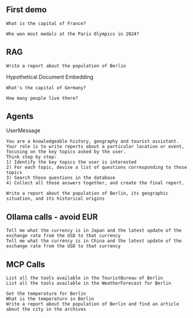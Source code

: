 ## First demo
```shell
What is the capital of France?
```
```shell
Who won most medals at the Paris Olympics in 2024?
```

## RAG
```shell
Write a report about the population of Berlin
```
Hypothetical Document Embedding
```
What's the capital of Germany?

How many people live there?
```




## Agents
UserMessage
```shell
You are a knowledgeable history, geography and tourist assistant.  
Your role is to write reports about a particular location or event,  
focusing on the key topics asked by the user.    
Think step by step:  
1) Identify the key topics the user is interested  
2) For each topic, devise a list of questions corresponding to those topics  
3) Search those questions in the database  
4) Collect all those answers together, and create the final report. 
```

```shell
Write a report about the population of Berlin, its geographic situation, and its historical origins
```

## Ollama calls - avoid EUR
```shell
Tell me what the currency is in Japan and the latest update of the exchange rate from the USD to that currency
Tell me what the currency is in China and the latest update of the exchange rate from the USD to that currency
```

## MCP Calls
```shell
List all the tools available in the TouristBureau of Berlin
List all the tools available in the WeatherForecast for Berlin

Get the temperature for Berlin
What is the temperaturn in Berlin
Write a report about the population of Berlin and find an article about the city in the archives
```